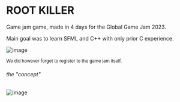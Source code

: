# ROOT KILLER
Game jam game, made in 4 days for the Global Game Jam 2023.

Main goal was to learn SFML and C++ with only prior C experience.

![image](https://user-images.githubusercontent.com/53992736/216842053-bd1732ca-cc64-4b98-9cbb-003a21f8ff3e.png)

<sub>We did however forget to register to the game jam itself.</sub>

###### the "concept"
![image](https://user-images.githubusercontent.com/53992736/216843781-cc4ad32e-b967-4845-acd1-351c3b9efb6b.png)
